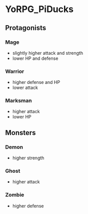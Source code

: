 # YoRPG_PiDucks
## Protagonists
### Mage
* slightly higher attack and strength
* lower HP and defense
### Warrior
* higher defense and HP
* lower attack
### Marksman
* higher attack
* lower HP

## Monsters
### Demon
* higher strength
### Ghost
* higher attack
### Zombie
* higher defense
